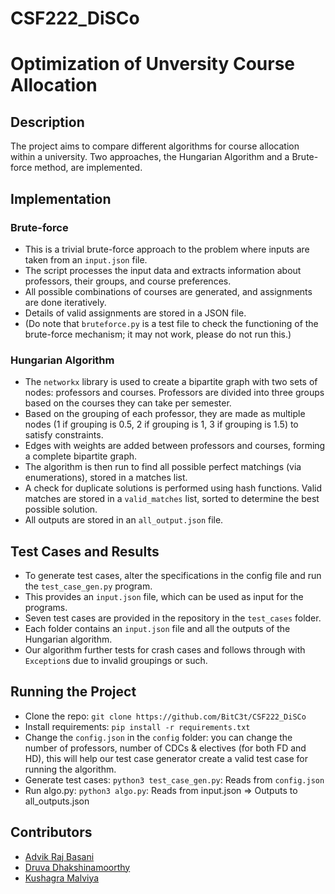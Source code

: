 # CSF222_DiSCo


# Optimization of Unversity Course Allocation

## Description

The project aims to compare different algorithms for course allocation within a university. Two approaches, the Hungarian Algorithm and a Brute-force method, are implemented.

## Implementation

### Brute-force

- This is a trivial brute-force approach to the problem where inputs are taken from an `input.json` file.
- The script processes the input data and extracts information about professors, their groups, and course preferences.
- All possible combinations of courses are generated, and assignments are done iteratively.
- Details of valid assignments are stored in a JSON file.
- (Do note that `bruteforce.py` is a test file to check the functioning of the brute-force mechanism; it may not work, please do not run this.)

### Hungarian Algorithm

- The `networkx` library is used to create a bipartite graph with two sets of nodes: professors and courses. Professors are divided into three groups based on the courses they can take per semester.
- Based on the grouping of each professor, they are made as multiple nodes (1 if grouping is 0.5, 2 if grouping is 1, 3 if grouping is 1.5) to satisfy constraints.
- Edges with weights are added between professors and courses, forming a complete bipartite graph. 
- The algorithm is then run to find all possible perfect matchings (via enumerations), stored in a matches list.
- A check for duplicate solutions is performed using hash functions. Valid matches are stored in a `valid_matches` list, sorted to determine the best possible solution.
- All outputs are stored in an `all_output.json` file.

## Test Cases and Results

- To generate test cases, alter the specifications in the config file and run the `test_case_gen.py` program.
- This provides an `input.json` file, which can be used as input for the programs.
- Seven test cases are provided in the repository in the `test_cases` folder.
- Each folder contains an `input.json` file and all the outputs of the Hungarian algorithm.
- Our algorithm further tests for crash cases and follows through with `Exception`s due to invalid groupings or such.

## Running the Project
- Clone the repo: `git clone https://github.com/BitC3t/CSF222_DiSCo`
- Install requirements: `pip install -r requirements.txt`
- Change the `config.json` in the `config` folder: you can change the number of professors, number of CDCs & electives (for both FD and HD), this will help our test case generator create a valid test case for running the algorithm.
- Generate test cases: `python3 test_case_gen.py`: Reads from `config.json`
- Run algo.py: `python3 algo.py`: Reads from input.json => Outputs to all_outputs.json


## Contributors

- [Advik Raj Basani](https://github.com/BitC3t)
- [Druva Dhakshinamoorthy](https://github.com/Ceres445)
- [Kushagra Malviya](https://github.com/darthlazius)
